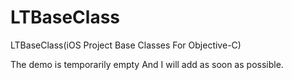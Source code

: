 # LTBaseClass
LTBaseClass(iOS Project Base Classes For Objective-C)

The demo is temporarily empty And I will add as soon as possible.
